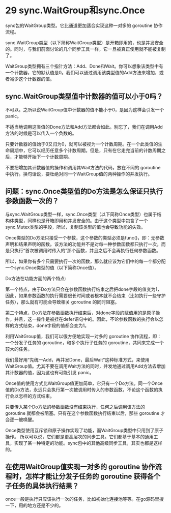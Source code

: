 # 29 sync.WaitGroup和sync.Once

sync包的WaitGroup类型。它比通道更加适合实现这种一对多的 goroutine 协作流程。

sync.WaitGroup类型（以下简称WaitGroup类型）是开箱即用的，也是并发安全的。同时，与我们前面讨论的几个同步工具一样，它一旦被真正使用就不能被复制了。

WaitGroup类型拥有三个指针方法：Add、Done和Wait。你可以想象该类型中有一个计数器，它的默认值是0。我们可以通过调用该类型值的Add方法来增加，或者减少这个计数器的值。

## sync.WaitGroup类型值中计数器的值可以小于0吗？

不可以。之所以说WaitGroup值中计数器的值不能小于0，是因为这样会引发一个 panic。

不适当地调用这类值的Done方法和Add方法都会如此。别忘了，我们在调用Add方法的时候是可以传入一个负数的。

只要计数器的值始于0又归为0，就可以被视为一个计数周期。在一个此类值的生命周期中，它可以经历任意多个计数周期。但是，只有在它走完当前的计数周期之后，才能够开始下一个计数周期。

不要把增加其计数器值的操作和调用其Wait方法的代码，放在不同的 goroutine 中执行。换句话说，要杜绝对同一个WaitGroup值的两种操作的并发执行。

## 问题：sync.Once类型值的Do方法是怎么保证只执行参数函数一次的？

与sync.WaitGroup类型一样，sync.Once类型（以下简称Once类型）也属于结构体类型，同样也是开箱即用和并发安全的。由于这个类型中包含了一个sync.Mutex类型的字段，所以，复制该类型的值也会导致功能的失效。

Once类型的Do方法只接受一个参数，这个参数的类型必须是func()，即：无参数声明和结果声明的函数。该方法的功能并不是对每一种参数函数都只执行一次，而是只执行“首次被调用时传入的”那个函数，并且之后不会再执行任何参数函数。

所以，如果你有多个只需要执行一次的函数，那么就应该为它们中的每一个都分配一个sync.Once类型的值（以下简称Once值）。

Do方法在功能方面的两个特点:

第一个特点，由于Do方法只会在参数函数执行结束之后把done字段的值变为1，因此，如果参数函数的执行需要很长时间或者根本就不会结束（比如执行一些守护任务），那么就有可能会导致相关 goroutine 的同时阻塞。

第二个特点，Do方法在参数函数执行结束后，对done字段的赋值用的是原子操作，并且，这一操作是被挂在defer语句中的。因此，不论参数函数的执行会以怎样的方式结束，done字段的值都会变为1。

利用WaitGroup值，我们可以很方便地实现一对多的 goroutine 协作流程，即：一个分发子任务的 goroutine，和多个执行子任务的 goroutine，共同来完成一个较大的任务。

我们最好用“先统一Add，再并发Done，最后Wait”这种标准方式，来使用WaitGroup值。尤其不要在调用Wait方法的同时，并发地通过调用Add方法去增加其计数器的值，因为这也有可能引发 panic。

Once值的使用方式比WaitGroup值更加简单，它只有一个Do方法。同一个Once值的Do方法，永远只会执行第一次被调用时传入的参数函数，不论这个函数的执行会以怎样的方式结束。

只要传入某个Do方法的参数函数没有结束执行，任何之后调用该方法的 goroutine 就都会被阻塞。只有在这个参数函数执行结束以后，那些 goroutine 才会逐一被唤醒。

Once类型使用互斥锁和原子操作实现了功能，而WaitGroup类型中只用到了原子操作。	所以可以说，它们都是更高层次的同步工具。它们都基于基本的通用工具，实现了某一种特定的功能。sync包中的其他高级同步工具，其实也都是这样的。

## 在使用WaitGroup值实现一对多的 goroutine 协作流程时，怎样才能让分发子任务的 goroutine 获得各个子任务的具体执行结果？

once一般是执行只应该执行一次的任务，比如初始化连接池等等。在go源码里搜一下，用的地方还是不少的。